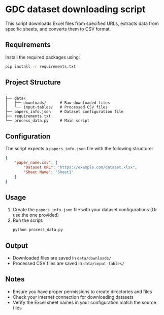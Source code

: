 # GDC dataset downloading script

This script downloads Excel files from specified URLs, extracts data from specific sheets, and converts them to CSV format. 

## Requirements

Install the required packages using:

```bash
pip install -r requirements.txt
```

<!-- ### requirements.txt
```
json
pandas>=1.5.0
requests>=2.28.0
openpyxl>=3.1.0  # Required for Excel file handling
``` -->

## Project Structure

```
.
├── data/
│   ├── downloads/      # Raw downloaded files
│   └── input-tables/   # Processed CSV files
├── papers_info.json    # Dataset configuration file
├── requirements.txt
└── process_data.py     # Main script
```

## Configuration

The script expects a `papers_info.json` file with the following structure:

```json
{
    "paper_name.csv": {
        "Dataset URL": "https://example.com/dataset.xlsx",
        "Sheet Name": "Sheet1"
    }
}
```

## Usage

1. Create the `papers_info.json` file with your dataset configurations (Or use the one provided)
2. Run the script:
   ```bash
   python process_data.py
   ```

<!-- ## Features

- Automatic creation of necessary directories
- Downloads Excel files from specified URLs
- Converts Excel sheets to CSV format
- Special handling of exceptions (removes incompatible rows of Vasaikar dataset)
- Error handling for file downloads and Excel processing -->


## Output

- Downloaded files are saved in `data/downloads/`
- Processed CSV files are saved in `data/input-tables/`


## Notes

- Ensure you have proper permissions to create directories and files
- Check your internet connection for downloading datasets
- Verify the Excel sheet names in your configuration match the source files